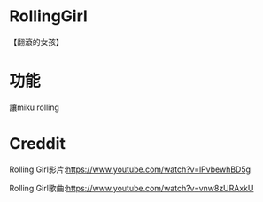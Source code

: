 # RollingGirl
【翻滾的女孩】

# 功能
讓miku rolling

# Creddit
Rolling Girl影片:https://www.youtube.com/watch?v=lPvbewhBD5g

Rolling Girl歌曲:https://www.youtube.com/watch?v=vnw8zURAxkU
